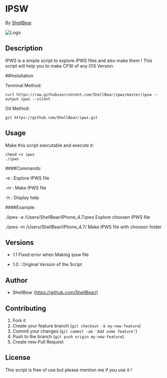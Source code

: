 # IPSW
By [ShellBear](https://github.com/ShellBear)

![Logo](http://cdn.osxdaily.com/wp-content/uploads/2015/09/ipsw-file-icon-288x300.jpg)


## Description
IPWS is a simple script to explore IPWS files and also make them ! This script will help you to make CFW of any IOS Version.


##Installation

Terminal Method:

```shell
curl https://raw.githubusercontent.com/ShellBear/ipws/master/ipsw --output ipws --silent
```

Git Method: 

```shell
git https://github.com/ShellBear/ipws.git
```


## Usage

Make this script executable and execute it:

```shell
chmod +x ipws 
./ipws
```

####Commands:

-e : Explore IPWS file
 
-m : Make IPWS file

-h : Display help

####Example:

./ipws -e /Users/ShellBear/iPhone_4.7.ipws  Explore choosen IPWS file

./ipws -m /Users/ShellBear/iPhone_4.7/      Make IPWS file with choosen folder


## Versions

* 1.1 Fixed error when Making ipsw file

* 1.0 : Original Version of the Script


## Author

* ShellBear (https://github.com/ShellBear/)


## Contributing

1. Fork it
2. Create your feature branch (`git checkout -b my-new-feature`)
3. Commit your changes (`git commit -am 'Add some feature'`)
4. Push to the branch (`git push origin my-new-feature`)
5. Create new Pull Request


## License

This script is free of use but please mention me if you use it !

